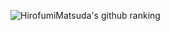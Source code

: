![HirofumiMatsuda's github ranking](https://github-readme-ranking.vercel.app/api/rank?username=HirofumiMatusda)
